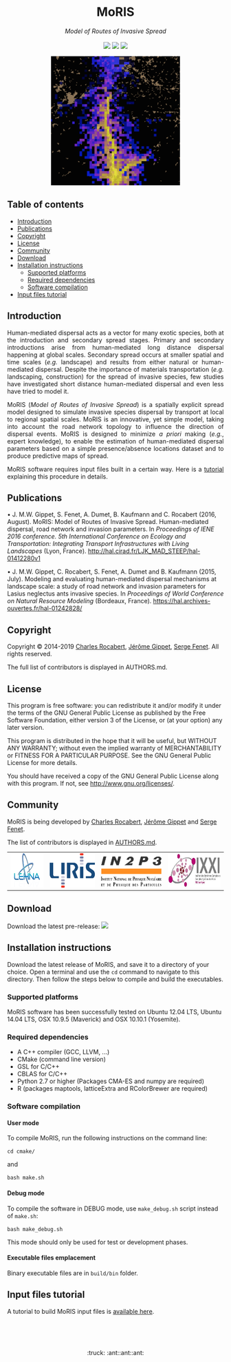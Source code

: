 <h1 align="center">MoRIS</h1>
<p align="center">
<em>Model of Routes of Invasive Spread</em>
<br />
<br />
<a href="https://github.com/charlesrocabert/MoRIS/releases/latest"><img src="https://img.shields.io/badge/version-RC 0.8.1-orange.svg" /></a>&nbsp;<a href="https://github.com/charlesrocabert/MoRIS/releases/latest"><img src="https://img.shields.io/badge/build-passing-green.svg" /></a>&nbsp;<a href="https://www.gnu.org/licenses/gpl-3.0"><img src="https://img.shields.io/badge/license-GPL v3-blue.svg" /></a>
</p>

<p align="center">
<img src="docs/pics/spread.png" width=300>
<br/>
</p>

## Table of contents
- [Introduction](#introduction)
- [Publications](#publications)
- [Copyright](#copyright)
- [License](#license)
- [Community](#community)
- [Download](#download)
- [Installation instructions](#installation_instructions)
  - [Supported platforms](#supported_platforms)
  - [Required dependencies](#required_dependencies)
  - [Software compilation](#software_compilation)
- [Input files tutorial](#tutorial)

## Introduction <a name="introduction"></a>
<p align="justify">
Human-mediated dispersal acts as a vector for many exotic species, both at the introduction and secondary spread stages. Primary and secondary introductions arise from human-mediated long distance dispersal happening at global scales. Secondary spread occurs at smaller spatial and time scales (<em>e.g.</em> landscape) and results from either natural or human-mediated dispersal. Despite the importance of materials transportation (<em>e.g.</em> landscaping, construction) for the spread of invasive species, few studies have investigated short distance human-mediated dispersal and even less have tried to model it.
</p>

<p align="justify">
  MoRIS (<em>Model of Routes of Invasive Spread</em>) is a spatially explicit spread model designed to simulate invasive species dispersal by transport at local to regional spatial scales. MoRIS is an innovative, yet simple model, taking into account the road network topology to influence the direction of dispersal events. MoRIS is designed to minimize <em>a priori</em> making (<em>e.g.</em>, expert knowledge), to enable the estimation of human-mediated dispersal parameters based on a simple presence/absence locations dataset and to produce predictive maps of spread.
</p>

<p align="justify">
  MoRIS software requires input files built in a certain way. Here is a <a href="https://github.com/charlesrocabert/MoRIS/blob/master/INPUT_FILES_TUTORIAL.md">tutorial</a> explaining this procedure in details.
</p>

## Publications <a name="publications"></a>
• J. M.W. Gippet, S. Fenet, A. Dumet, B. Kaufmann and C. Rocabert (2016, August). MoRIS: Model of Routes of Invasive Spread. Human-mediated dispersal, road network and invasion parameters. In <em>Proceedings of IENE 2016 conference. 5th International Conference on Ecology and Transportation: Integrating Transport Infrastructures with Living Landscapes</em> (Lyon, France). http://hal.cirad.fr/LJK_MAD_STEEP/hal-01412280v1

• J. M.W. Gippet, C. Rocabert, S. Fenet, A. Dumet and B. Kaufmann (2015, July). Modeling and evaluating human-mediated dispersal mechanisms at landscape scale: a study of road network and invasion parameters for Lasius neglectus ants invasive species. In <em>Proceedings of World Conference on Natural Resource Modeling</em> (Bordeaux, France). https://hal.archives-ouvertes.fr/hal-01242828/

## Copyright <a name="copyright"></a>
Copyright &copy; 2014-2019 <a href="https://github.com/charlesrocabert">Charles Rocabert</a>, <a href="https://jeromegippet.com/">Jérôme Gippet</a>, <a href="https://perso.liris.cnrs.fr/sfenet/homepage/">Serge Fenet</a>.
All rights reserved.

The full list of contributors is displayed in AUTHORS.md. 

## License <a name="license"></a>
This program is free software: you can redistribute it and/or modify it under the terms of the GNU General Public License as published by the Free Software Foundation, either version 3 of the License, or (at your option) any later version.

This program is distributed in the hope that it will be useful, but WITHOUT ANY WARRANTY; without even the implied warranty of MERCHANTABILITY or FITNESS FOR A PARTICULAR PURPOSE. See the GNU General Public License for more details.

You should have received a copy of the GNU General Public License along with this program. If not, see http://www.gnu.org/licenses/.

## Community <a name="community"></a>
MoRIS is being developed by <a href="https://github.com/charlesrocabert">Charles Rocabert</a>, <a href="https://jeromegippet.com/">Jérôme Gippet</a> and <a href="https://perso.liris.cnrs.fr/sfenet/homepage/">Serge Fenet</a>.

The list of contributors is displayed in [AUTHORS.md](AUTHORS.md).

<p align="center">
<table>
    <tr>
        <td><a href="http://umr5023.univ-lyon1.fr/"><img src="docs/pics/logo-lehna.png" height="80px"></a></td>
        <td><a href="https://liris.cnrs.fr/"><img src="docs/pics/logo-liris.png" height="80px"></a></td>
        <td><a href="http://www.in2p3.fr/"><img src="docs/pics/logo-in2p3.png" height="80px"></a></td>
        <td><a href="http://www.ixxi.fr/"><img src="docs/pics/logo-ixxi.jpeg" height="80px"></a></td>
    </tr>
</table>
</p>

## Download <a name="download"></a>
Download the latest pre-release: <a href="https://github.com/charlesrocabert/MoRIS-development/releases/latest"><img src="https://img.shields.io/badge/version-RC 0.8.1-orange.svg" /></a>

## Installation instructions <a name="installation_instructions"></a>
Download the latest release of MoRIS, and save it to a directory of your choice. Open a terminal and use the <code>cd</code> command to navigate to this directory. Then follow the steps below to compile and build the executables.

### Supported platforms <a name="supported_platforms"></a>
MoRIS software has been successfully tested on Ubuntu 12.04 LTS, Ubuntu 14.04 LTS, OSX 10.9.5 (Maverick) and OSX 10.10.1 (Yosemite).

### Required dependencies <a name="required_dependencies"></a>
* A C++ compiler (GCC, LLVM, ...)
* CMake (command line version)
* GSL for C/C++
* CBLAS for C/C++
* Python 2.7 or higher (Packages CMA-ES and numpy are required)
* R (packages maptools, latticeExtra and RColorBrewer are required)

### Software compilation <a name="software_compilation"></a>

#### User mode
To compile MoRIS, run the following instructions on the command line:

    cd cmake/

and

    bash make.sh

#### Debug mode
To compile the software in DEBUG mode, use <code>make_debug.sh</code> script instead of <code>make.sh</code>:

    bash make_debug.sh

This mode should only be used for test or development phases.

#### Executable files emplacement
Binary executable files are in <code>build/bin</code> folder.

## Input files tutorial <a name="tutorial"></a>
A tutorial to build MoRIS input files is <a href="https://github.com/charlesrocabert/MoRIS/blob/master/INPUT_FILES_TUTORIAL.md">available here</a>.

<br />
<br />
<br />
<p align="center">
  :truck: :ant::ant::ant:
</p>

